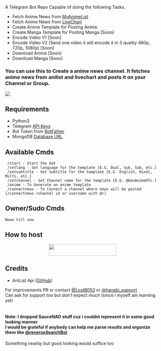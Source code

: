 A Telegram Bot Repo Capable of doing the following Tasks.
* Fetch Anime News from [MyAnimeList](https://myanimelist.net)
* Fetch Anime News from [LiveChart](https://livechart.me)
* Create Anime Template for Posting Anime.
* Create Manga Template for Posting Manga [Soon]
* Encode Video V1 [Soon]
* Encode Video V2 (Send one video it will encode it in 3 quality 480p, 720p, 1080p) [Soon]
* Download Anime [Soon]
* Download Manga [Soon]
<h3>You can use this to Create a anime news channel. It fetches anime news from anilist and livechart and posts it on your Channel or Group.</b></h3>

<img src='https://images8.alphacoders.com/138/1384114.png'>

## Requirements
* Python3
* Telegram [API Keys](https://my.telegram.org/apps)
* Bot Token from [BotFather](https://t.me/botfather)
* MongoDB [Database URL](https://cloud.mongodb.com/)


## Available Cmds
```
 /start - Start the bot
 /setlang - Set language for the template [E.G. Dual, Sub, Sub, etc.]
 /setsubtitle - Set Subtitle for the template [E.G. English, Hindi, Multi, etc.]
 /setchannel - Set Channel name for the template [E.G. @GenAnimeOfc.]
 /anime - To Generate an anime template
 /connectnews - To Connect a channel where news will be posted [/connectnews <channel id or username with @>]
```


## Owner/Sudo Cmds
```
None till now
```


## How to host
<p align="center"><a href="https://heroku.com/deploy?template=https://github.com/DARKXSIDE78/GenToolBot"> <img src="https://img.shields.io/badge/Deploy%20To%20Heroku-blue?style=for-the-badge&logo=heroku" width="220" height="38.45"/></a></p>


## Credits
* AniList Api ([GitHub](https://github.com/AniList/ApiV2-GraphQL-Docs))


For improvements PR or contact [@LostB053](https://t.me/lostb053) or [@hanabi_support](https://t.me/hanabi_support)<br>
Can ask for support too but don't expect much (since i myself am learning yet)<br>
<br>
<h4>Note: I dropped SauceNAO stuff cuz i couldnt represent it in some good looking manner<br>
I would be grateful if anybody can help me parse results and organize them like <a href='https://t.me/reverseSearchBot'>@reverseSearchBot</a></h4>Something nearby but good looking would suffice too
